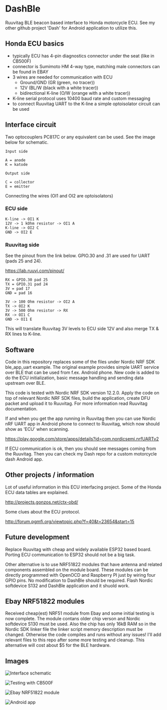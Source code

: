 # DashBle

Ruuvitag BLE beacon based interface to Honda motorcycle ECU. 
See my other github project 'Dash' for Android application to utilize this.

## Honda ECU basics

* typically ECU has 4-pin diagnostics connector under the seat (like in CB500F)
* connector is Sumimoto HM 4-way type, matching male connectors can be found in EBAY
* 3 wires are needed for communication with ECU
    * Ground/GND (GR (green, no tracer))
    * 12V (BL/W (black with a white tracer))
    * bidirectional K-line (O/W (orange with a white tracer))
* K-line serial protocol uses 10400 baud rate and custom messaging
* to connect Ruuvitag UART to the K-line a simple optoisolator circuit can be used

## Interface circuit

Two optocouplers PC817C or any equivalent can be used. See the image below for schematic.

```
Input side

A = anode
K = katode

Output side

C = collector
E = emitter
```

Connecting the wires (OI1 and OI2 are optoisolators)

### ECU side

```
K-line -> OI1 K
12V -> 1 kOhm resistor -> OI1 A
K-line -> OI2 C
GND -> OI2 E
```

### Ruuvitag side

See the pinout from the link below. GPIO.30 and .31 are used for UART (pads 25 and 24).

https://lab.ruuvi.com/pinout/

```
RX = GPIO.30 pad 25
TX = GPIO.31 pad 24
3V = pad 17
GND = pad 16

3V -> 100 Ohm resistor -> OI2 A
TX -> OI2 K
3V -> 500 Ohm resistor -> RX
RX -> OI1 C
GND -> OI1 E
```

This will translate Ruuvitag 3V levels to ECU side 12V and also merge TX & RX lines to K-line.

## Software

Code in this repository replaces some of the files under Nordic NRF SDK ble_app_uart example. The original example 
provides simple UART service over BLE that can be used from f.ex. Android phone. New code is added to do the
ECU initialization, basic message handling and sending data upstream over BLE.

This code is tested with Nordic NRF SDK version 12.2.0. Apply the code on top of relevant Nordic NRF SDK files,
build the application, create DFU packet and upload it to Ruuvitag. For more information read Ruuvitag documentation.

If and when you get the app running in Ruuvitag then you can use Nordic nRF UART app in Android phone to connect
to Ruuvitag, which now should show as 'ECU' when scanning.

https://play.google.com/store/apps/details?id=com.nordicsemi.nrfUARTv2

If ECU communication is ok, then you should see messages coming from the Ruuvitag. Then you can check my Dash repo
for a custom motorcycle dash Android app.

## Other projects / information

Lot of useful information in this ECU interfacing project. Some of the Honda ECU data tables are explained.

http://projects.gonzos.net/ctx-obd/

Some clues about the ECU protocol.

http://forum.pgmfi.org/viewtopic.php?f=40&t=23654&start=15

## Future development

Replace Ruuvitag with cheap and widely available ESP32 based board. Porting ECU communication to ESP32 should not be a
big task.

Other alternative is to use NRF51822 modules that have antenna and related components assembled on the module board.
These modules can be directly programmed with OpenOCD and Raspberry PI just by wiring four GPIO pins. No modification
to DashBle should be required. Flash Nordic softdevice S132 and DashBle application and it shuold work.

## Ebay NRF51822 modules

Received cheap(est) NRF51 module from Ebay and some initial testing is now complete. The module contans older chip
verson and Nordic softdevice S130 must be used. Also the chip has only 16kB RAM so in the Nordic SDK linker file
the linker script memory description must be changed. Otherwise the code compiles and runs without any issues!
I'll add relevant files to this repo after some more testing and cleanup. This alternative will cost about $5 for
the BLE hardware.

## Images

![Interface schematic](images/schema.png?raw=true "Interface schematic")

![Testing with CB500F](images/honda_ruuvi.jpeg?raw=true "Honda and Ruuvitag")

![Ebay NRF51822 module](images/ebay_module.jpg?raw=true "Ebay module")

![Android app](images/android_app.png?raw=true "Android app")


